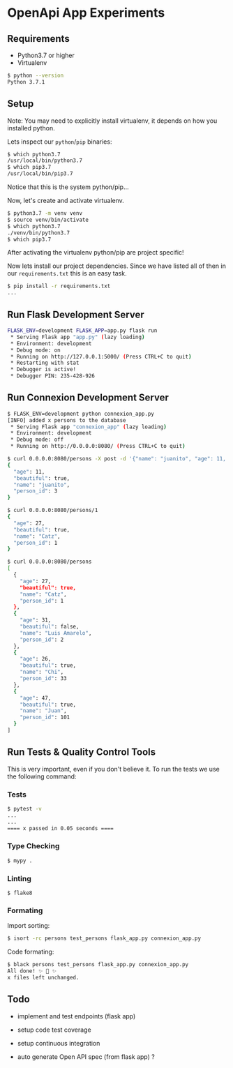 # OpenApi App Experiments

## Requirements

- Python3.7 or higher
- Virtualenv


```bash
$ python --version
Python 3.7.1
```


## Setup

Note: You may need to explicitly install virtualenv,
it depends on how you installed python.

Lets inspect our `python`/`pip` binaries:

```bash
$ which python3.7
/usr/local/bin/python3.7
$ which pip3.7
/usr/local/bin/pip3.7
```

Notice that this is the system python/pip...

Now, let's create and activate virtualenv.

```bash
$ python3.7 -m venv venv
$ source venv/bin/activate
$ which python3.7
./venv/bin/python3.7
$ which pip3.7
```

After activating the virtualenv python/pip are project specific!

Now lets install our project dependencies.
Since we have listed all of then in our
`requirements.txt` this is an easy task.

```bash
$ pip install -r requirements.txt
...
```

## Run Flask Development Server

```bash
FLASK_ENV=development FLASK_APP=app.py flask run
 * Serving Flask app "app.py" (lazy loading)
 * Environment: development
 * Debug mode: on
 * Running on http://127.0.0.1:5000/ (Press CTRL+C to quit)
 * Restarting with stat
 * Debugger is active!
 * Debugger PIN: 235-428-926
```

## Run Connexion Development Server

```bash
$ FLASK_ENV=development python connexion_app.py
[INFO] added x persons to the database
 * Serving Flask app "connexion_app" (lazy loading)
 * Environment: development
 * Debug mode: off
 * Running on http://0.0.0.0:8080/ (Press CTRL+C to quit)
```

```bash
$ curl 0.0.0.0:8080/persons -X post -d '{"name": "juanito", "age": 11, "beautiful": true}' -H "Content-Type: application/json"
{
  "age": 11,
  "beautiful": true,
  "name": "juanito",
  "person_id": 3
}

$ curl 0.0.0.0:8080/persons/1
{
  "age": 27,
  "beautiful": true,
  "name": "Catz",
  "person_id": 1
}

$ curl 0.0.0.0:8080/persons  
[
  {
    "age": 27,
    "beautiful": true,
    "name": "Catz",
    "person_id": 1
  },
  {
    "age": 31,
    "beautiful": false,
    "name": "Luis Amarelo",
    "person_id": 2
  },
  {
    "age": 26,
    "beautiful": true,
    "name": "Chi",
    "person_id": 33
  },
  {
    "age": 47,
    "beautiful": true,
    "name": "Juan",
    "person_id": 101
  }
]
```

## Run Tests & Quality Control Tools

This is very important, even if you don't believe it.
To run the tests we use the following command:

### Tests

```bash
$ pytest -v  
...
...
==== x passed in 0.05 seconds ====
```

### Type Checking

```bash
$ mypy .
```

### Linting

```
$ flake8
```

### Formating

Import sorting:

```bash
$ isort -rc persons test_persons flask_app.py connexion_app.py
```

Code formating:

```bash
$ black persons test_persons flask_app.py connexion_app.py
All done! ✨ 🍰 ✨
x files left unchanged.
```

## Todo

- implement and test endpoints (flask app)

- setup code test coverage

- setup continuous integration

- auto generate Open API spec (from flask app) ?
